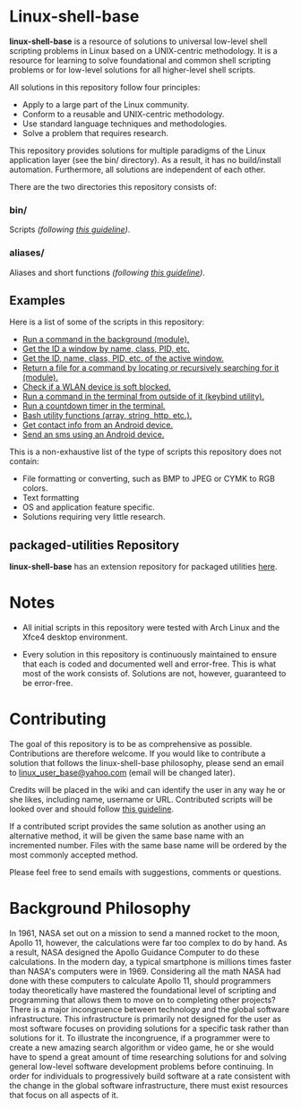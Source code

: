 
# Linux-shell-base

**linux-shell-base** is a resource of solutions to universal low-level shell scripting problems in Linux based on a UNIX-centric methodology. It is a resource for learning to solve foundational and common shell scripting problems or for low-level solutions for all higher-level shell scripts.

All solutions in this repository follow four principles:

* Apply to a large part of the Linux community.
* Conform to a reusable and UNIX-centric methodology.
* Use standard language techniques and methodologies.
* Solve a problem that requires research.

This repository provides solutions for multiple paradigms of the Linux application layer (see the bin/ directory). As a result, it has no build/install automation. Furthermore, all solutions are independent of each other.

There are the two directories this repository consists of:

### bin/

Scripts *(following [this guideline][wiki-Scripts-Guideline])*.

### aliases/

Aliases and short functions *(following [this guideline][wiki-Aliases-Guideline])*.

## Examples

Here is a list of some of the scripts in this repository:

* [Run a command in the background (module).][main-modules#shell]
* [Get the ID a window by name, class, PID, etc.][main-info-command-single#x11]
* [Get the ID, name, class, PID, etc. of the active window.][main-info-command-single#x11]
* [Return a file for a command by locating or recursively searching for it (module).][modules#file]
* [Check if a WLAN device is soft blocked.][main-info-command-single#hardware]
* [Run a command in the terminal from outside of it (keybind utility).][utilities#keybind]
* [Run a countdown timer in the terminal.][utilities#miscellaneous]
* [Bash utility functions (array, string, http, etc.).][bash_utilities#bash_utilities]
* [Get contact info from an Android device.][android#android]
* [Send an sms using an Android device.][android#android]

This is a non-exhaustive list of the type of scripts this repository does not contain:

* File formatting or converting, such as BMP to JPEG or CYMK to RGB colors.
* Text formatting
* OS and application feature specific.
* Solutions requiring very little research.

## packaged-utilities Repository

**linux-shell-base** has an extension repository for packaged utilities [here][packaged-utilities].

# Notes

* All initial scripts in this repository were tested with Arch Linux and the Xfce4 desktop environment.

* Every solution in this repository is continuously maintained to ensure that each is coded and documented well and error-free. This is what most of the work consists of. Solutions are not, however, guaranteed to be error-free.

# Contributing

The goal of this repository is to be as comprehensive as possible. Contributions are therefore welcome. If you would like to contribute a solution that follows the linux-shell-base philosophy, please send an email to linux_user_base@yahoo.com (email will be changed later).

Credits will be placed in the wiki and can identify the user in any way he or she likes, including name, username or URL. Contributed scripts will be looked over and should follow [this guideline][wiki-Scripts-Guideline].

If a contributed script provides the same solution as another using an alternative method, it will be given the same base name with an incremented number. Files with the same base name will be ordered by the most commonly accepted method.

Please feel free to send emails with suggestions, comments or questions.

# Background Philosophy

In 1961, NASA set out on a mission to send a manned rocket to the moon, Apollo 11, however, the calculations were far too complex to do by hand. As a result, NASA designed the Apollo Guidance Computer to do these calculations. In the modern day, a typical smartphone is millions times faster than NASA's computers were in 1969. Considering all the math NASA had done with these computers to calculate Apollo 11, should programmers today theoretically have mastered the foundational level of scripting and programming that allows them to move on to completing other projects? There is a major incongruence between technology and the global software infrastructure. This infrastructure is primarily not designed for the user as most software focuses on providing solutions for a specific task rather than solutions for it. To illustrate the incongruence, if a programmer were to create a new amazing search algorithm or video game, he or she would have to spend a great amount of time researching solutions for and solving general low-level software development problems before continuing. In order for individuals to progressively build software at a rate consistent with the change in the global software infrastructure, there must exist resources that focus on all aspects of it.



[packaged-utilities]: https://github.com/linux-shell-base/packaged-utilities
[main-info-command-single#x11]: https://github.com/linux-shell-base/linux-shell-base/tree/master/bin/main-info-command-single#x11
[main-modules#shell]: https://github.com/linux-shell-base/linux-shell-base/tree/master/bin/main-modules#shell
[modules#file]: https://github.com/linux-shell-base/linux-shell-base/tree/master/bin/modules#file
[main-info-command-single#hardware]: https://github.com/linux-shell-base/linux-shell-base/tree/master/bin/main-info-command-single#hardware
[utilities#keybind]: https://github.com/linux-shell-base/linux-shell-base/tree/master/bin/utilities#keybind
[utilities#miscellaneous]: https://github.com/linux-shell-base/linux-shell-base/tree/master/bin/utilities#miscellaneous
[bash_utilities#bash_utilities]: https://github.com/linux-shell-base/linux-shell-base/tree/master/bin/bash_utilities#bash_utilities
[android#android]: https://github.com/linux-shell-base/linux-shell-base/tree/master/bin/android#android

[wiki-Aliases-Guideline]: https://github.com/linux-shell-base/linux-shell-base/wiki/Aliases-Guideline
[wiki-Scripts-Guideline]: https://github.com/linux-shell-base/linux-shell-base/wiki/Scripts-Guideline
